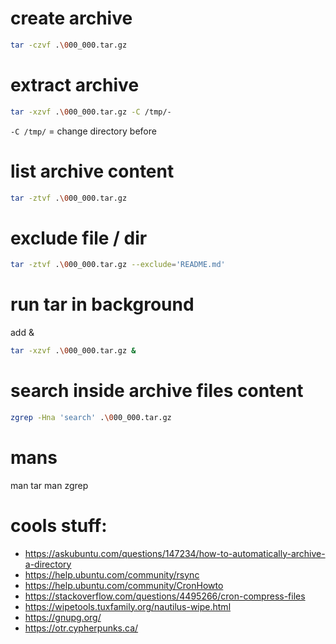 # create archive
```sh
tar -czvf .\000_000.tar.gz
```

# extract archive
```sh
tar -xzvf .\000_000.tar.gz -C /tmp/-
```
`-C /tmp/` = change directory before

# list archive content
```sh
tar -ztvf .\000_000.tar.gz
```

# exclude file / dir 
```sh
tar -ztvf .\000_000.tar.gz --exclude='README.md'
```

# run tar in background
add &
```sh
tar -xzvf .\000_000.tar.gz &
```

# search inside archive files content 
```sh
zgrep -Hna 'search' .\000_000.tar.gz
```

# mans 
man tar 
man zgrep

# cools stuff:
- https://askubuntu.com/questions/147234/how-to-automatically-archive-a-directory
- https://help.ubuntu.com/community/rsync
- https://help.ubuntu.com/community/CronHowto
- https://stackoverflow.com/questions/4495266/cron-compress-files
- https://wipetools.tuxfamily.org/nautilus-wipe.html
- https://gnupg.org/
- https://otr.cypherpunks.ca/
